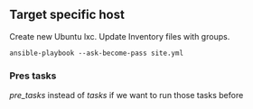 ## Target specific host

Create new Ubuntu lxc.
Update Inventory files with groups.

```
ansible-playbook --ask-become-pass site.yml
```

### Pres tasks

*pre_tasks* instead of *tasks* if we want to run those tasks before